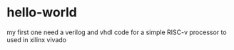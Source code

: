 # hello-world
my first one
need a verilog and vhdl code for a simple RISC-v processor to used in xilinx vivado
